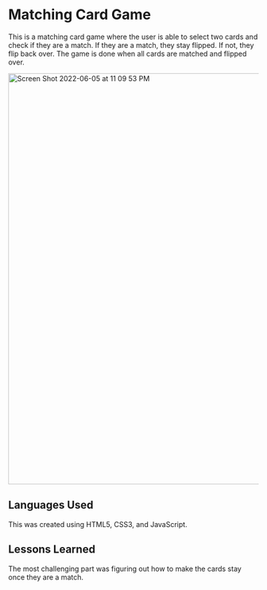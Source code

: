 # Matching Card Game

This is a matching card game where the user is able to select two cards and check if they are a match. If they are a match, they stay flipped. If not, they flip back over. The game is done when all cards are matched and flipped over.

<img width="826" alt="Screen Shot 2022-06-05 at 11 09 53 PM" src="https://user-images.githubusercontent.com/102008028/172089548-db624690-5df4-4ce8-a8c6-b5ae106d428f.png">

## Languages Used 

This was created using HTML5, CSS3, and JavaScript. 

## Lessons Learned 

The most challenging part was figuring out how to make the cards stay once they are a match.
